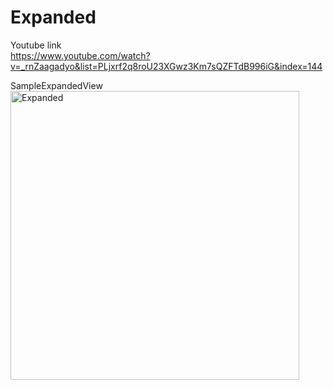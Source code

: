 # Expanded

Youtube link\
https://www.youtube.com/watch?v=_rnZaagadyo&list=PLjxrf2q8roU23XGwz3Km7sQZFTdB996iG&index=144

SampleExpandedView\
<img width="462" alt="Expanded" src="https://github.com/HirotoKonno/Flutter_WidgetOfTheWeek/assets/126723478/b56ed419-3e6a-4b79-a177-acd98b9bf9df">
